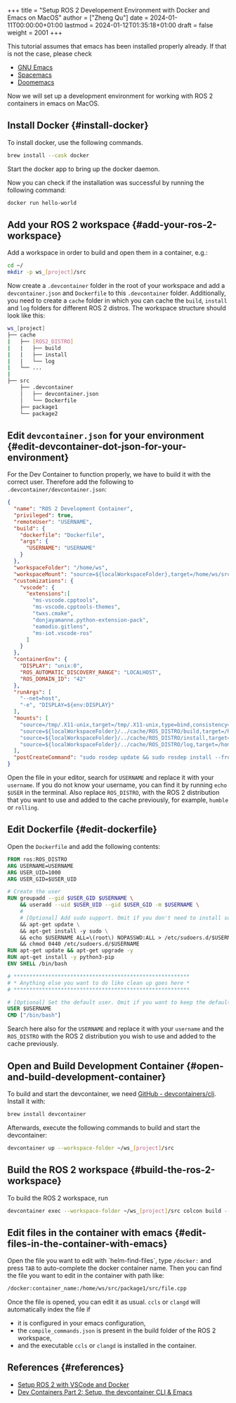+++
title = "Setup ROS 2 Developement Environment with Docker and Emacs on MacOS"
author = ["Zheng Qu"]
date = 2024-01-11T00:00:00+01:00
lastmod = 2024-01-12T01:35:18+01:00
draft = false
weight = 2001
+++

This tutorial assumes that emacs has been installed properly already. If that is not the case, please check

-   [GNU Emacs](https://www.gnu.org/software/emacs/download.html)
-   [Spacemacs](https://www.spacemacs.org)
-   [Doomemacs](https://github.com/doomemacs/doomemacs)

Now we will set up a development environment for working with ROS 2 containers in emacs on MacOS.


## Install Docker {#install-docker}

To install docker, use the following commands.

```sh
brew install --cask docker
```

Start the docker app to bring up the docker daemon.

Now you can check if the installation was successful by running the following command:

```sh
docker run hello-world
```


## Add your ROS 2 workspace {#add-your-ros-2-workspace}

Add a workspace in order to build and open them in a container, e.g.:

```sh
cd ~/
mkdir -p ws_[project]/src
```

Now create a `.devcontainer` folder in the root of your workspace and add a `devcontainer.json` and `Dockerfile` to this `.devcontainer` folder.
Additionally, you need to create a `cache` folder in which you can cache the `build`, `install` and `log` folders for different ROS 2 distros.
The workspace structure should look like this:

```sh
ws_[project]
├── cache
|   ├── [ROS2_DISTRO]
|   |   ├── build
|   |   ├── install
|   |   └── log
|   └── ...
|
├── src
    ├── .devcontainer
    │   ├── devcontainer.json
    │   └── Dockerfile
    ├── package1
    └── package2
```


## Edit `devcontainer.json` for your environment {#edit-devcontainer-dot-json-for-your-environment}

For the Dev Container to function properly, we have to build it with the correct user.
Therefore add the following to `.devcontainer/devcontainer.json`:

```json
{
  "name": "ROS 2 Development Container",
  "privileged": true,
  "remoteUser": "USERNAME",
  "build": {
    "dockerfile": "Dockerfile",
    "args": {
      "USERNAME": "USERNAME"
    }
  },
  "workspaceFolder": "/home/ws",
  "workspaceMount": "source=${localWorkspaceFolder},target=/home/ws/src,type=bind",
  "customizations": {
    "vscode": {
      "extensions":[
        "ms-vscode.cpptools",
        "ms-vscode.cpptools-themes",
        "twxs.cmake",
        "donjayamanne.python-extension-pack",
        "eamodio.gitlens",
        "ms-iot.vscode-ros"
      ]
    }
  },
  "containerEnv": {
    "DISPLAY": "unix:0",
    "ROS_AUTOMATIC_DISCOVERY_RANGE": "LOCALHOST",
    "ROS_DOMAIN_ID": "42"
  },
  "runArgs": [
    "--net=host",
    "-e", "DISPLAY=${env:DISPLAY}"
  ],
  "mounts": [
    "source=/tmp/.X11-unix,target=/tmp/.X11-unix,type=bind,consistency=cached",
    "source=${localWorkspaceFolder}/../cache/ROS_DISTRO/build,target=/home/ws/build,type=bind",
    "source=${localWorkspaceFolder}/../cache/ROS_DISTRO/install,target=/home/ws/install,type=bind",
    "source=${localWorkspaceFolder}/../cache/ROS_DISTRO/log,target=/home/ws/log,type=bind"
  ],
  "postCreateCommand": "sudo rosdep update && sudo rosdep install --from-paths src --ignore-src -y && sudo chown -R USERNAME /home/ws/"
}
```

Open the file in your editor, search for `USERNAME` and replace it with your `username`.
If you do not know your username, you can find it by running `echo $USER` in the terminal.
Also replace `ROS_DISTRO`, with the ROS 2 distribution that you want to use and added to the cache previously, for example, `humble` or `rolling`.


## Edit Dockerfile {#edit-dockerfile}

Open the `Dockerfile` and add the following contents:

```dockerfile
FROM ros:ROS_DISTRO
ARG USERNAME=USERNAME
ARG USER_UID=1000
ARG USER_GID=$USER_UID

# Create the user
RUN groupadd --gid $USER_GID $USERNAME \
    && useradd --uid $USER_UID --gid $USER_GID -m $USERNAME \
    #
    # [Optional] Add sudo support. Omit if you don't need to install software after connecting.
    && apt-get update \
    && apt-get install -y sudo \
    && echo $USERNAME ALL=\(root\) NOPASSWD:ALL > /etc/sudoers.d/$USERNAME \
    && chmod 0440 /etc/sudoers.d/$USERNAME
RUN apt-get update && apt-get upgrade -y
RUN apt-get install -y python3-pip
ENV SHELL /bin/bash

# ********************************************************
# * Anything else you want to do like clean up goes here *
# ********************************************************

# [Optional] Set the default user. Omit if you want to keep the default as root.
USER $USERNAME
CMD ["/bin/bash"]
```

Search here also for the `USERNAME` and replace it with your `username` and the `ROS_DISTRO` with the ROS 2 distribution you wish to use and added to the cache previously.


## Open and Build Development Container {#open-and-build-development-container}

To build and start the devcontainer, we need [GitHub - devcontainers/cli](https://github.com/devcontainers/cli). Install it with:

```sh
brew install devcontainer
```

Afterwards, execute the following commands to build and start the devcontainer:

```sh
devcontainer up --workspace-folder ~/ws_[project]/src
```


## Build the ROS 2 workspace {#build-the-ros-2-workspace}

To build the ROS 2 workspace, run

```sh
devcontainer exec --workspace-folder ~/ws_[project]/src colcon build --cmake-args -DCMAKE_EXPORT_COMPILE_COMMANDS=ON
```


## Edit files in the container with emacs {#edit-files-in-the-container-with-emacs}

Open the file you want to edit with \`helm-find-files\`, type `/docker:` and press `TAB` to auto-complete the docker container name.
Then you can find the file you want to edit in the container with path like:

```sh
/docker:container_name:/home/ws/src/package1/src/file.cpp
```

Once the file is opened, you can edit it as usual. `ccls` or `clangd` will automatically index the file if

-   it is configured in your emacs configuration,
-   the `compile_commands.json` is present in the build folder of the ROS 2 workspace,
-   and the executable `ccls` or `clangd` is installed in the container.


## References {#references}

-   [Setup ROS 2 with VSCode and Docker](https://docs.ros.org/en/iron/How-To-Guides/Setup-ROS-2-with-VSCode-and-Docker-Container.html)
-   [Dev Containers Part 2: Setup, the devcontainer CLI &amp; Emacs](https://happihacking.com/blog/posts/2023/dev-containers-emacs/)
